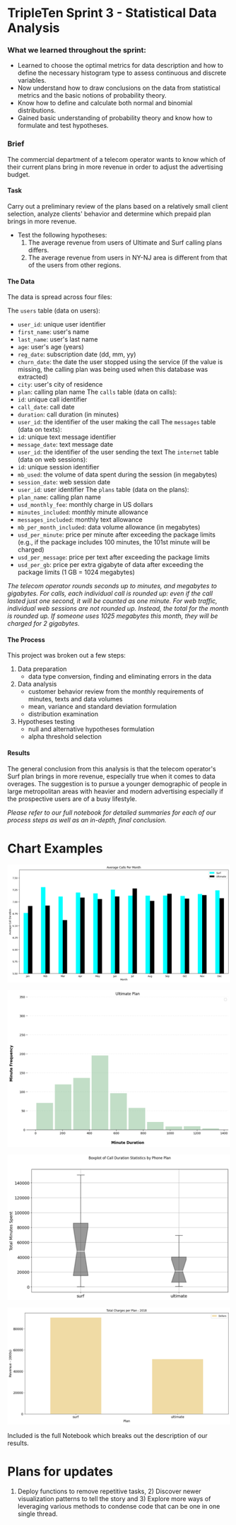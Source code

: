 # TripleTen Sprint 3 - Statistical Data Analysis

### What we learned throughout the sprint:

- Learned to choose the optimal metrics for data description and how to define the necessary histogram type to assess continuous and discrete variables.
- Now understand how to draw conclusions on the data from statistical metrics and the basic notions of probability theory.
- Know how to define and calculate both normal and binomial distributions.
- Gained basic understanding of probability theory and know how to formulate and test hypotheses.

### Brief

The commercial department of a telecom operator wants to know which of their current plans bring in more revenue in order to adjust the advertising budget.

#### Task

Carry out a preliminary review of the plans based on a relatively small client selection, analyze clients' behavior and determine which prepaid plan brings in more revenue.  

- Test the following hypotheses:
  1) The average revenue from users of Ultimate and Surf calling plans differs.
  2) The average revenue from users in NY-NJ area is different from that of the users from other regions.

#### The Data

The data is spread across four files:

The `users` table (data on users):
- `user_id`: unique user identifier
- `first_name`: user's name
- `last_name`: user's last name
- `age`: user's age (years)
- `reg_date`: subscription date (dd, mm, yy)
- `churn_date`: the date the user stopped using the service (if the value is missing, the calling plan was being used when this database was extracted)
- `city`: user's city of residence
- `plan`: calling plan name
The `calls` table (data on calls):
- `id`: unique call identifier
- `call_date`: call date
- `duration`: call duration (in minutes)
- `user_id`: the identifier of the user making the call
The `messages` table (data on texts):
- `id`: unique text message identifier
- `message_date`: text message date
- `user_id`: the identifier of the user sending the text
The `internet` table (data on web sessions):
- `id`: unique session identifier
- `mb_used`: the volume of data spent during the session (in megabytes)
- `session_date`: web session date
- `user_id`: user identifier
The `plans` table (data on the plans):
- `plan_name`: calling plan name
- `usd_monthly_fee`: monthly charge in US dollars
- `minutes_included`: monthly minute allowance
- `messages_included`: monthly text allowance
- `mb_per_month_included`: data volume allowance (in megabytes)
- `usd_per_minute`: price per minute after exceeding the package limits (e.g., if the package includes 100 minutes, the 101st minute will be charged)
- `usd_per_message`: price per text after exceeding the package limits
- `usd_per_gb`: price per extra gigabyte of data after exceeding the package limits (1 GB = 1024 megabytes)

*The telecom operator rounds seconds up to minutes, and megabytes to gigabytes. For calls, each individual call is rounded up: even if the call lasted just one second, it will be counted as one minute. For web traffic, individual web sessions are not rounded up. Instead, the total for the month is rounded up. If someone uses 1025 megabytes this month, they will be charged for 2 gigabytes.*

#### The Process

This project was broken out a few steps:

1) Data preparation
    - data type conversion, finding and eliminating errors in the data
2) Data analysis
    - customer behavior review from the monthly requirements of minutes, texts and data volumes
    - mean, variance and standard deviation formulation
    - distribution examination 
3) Hypotheses testing
    - null and alternative hypotheses formulation
    - alpha threshold selection

#### Results

The general conclusion from this analysis is that the telecom operator's Surf plan brings in more revenue, especially true when it comes to data overages. The suggestion is to pursue a younger demographic of people in large metropolitan areas with heavier and modern advertising especially if the prospective users are of a busy lifestyle.

*Please refer to our full notebook for detailed summaries for each of our process steps as well as an in-depth, final conclusion.*

# Chart Examples

![Alt text](images/output.png)

![Alt text](images/output1.png)

![Alt text](images/output2.png)

![Alt text](images/output3.png)

Included is the full Notebook which breaks out the description of our results.

# Plans for updates

1) Deploy functions to remove repetitive tasks, 2) Discover newer visualization patterns to tell the story and 3) Explore more ways of leveraging various methods to condense code that can be one in one single thread.
    
